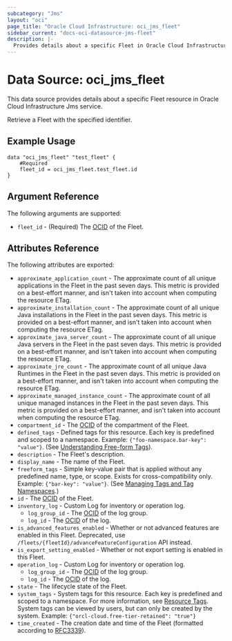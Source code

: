 ```yaml
---
subcategory: "Jms"
layout: "oci"
page_title: "Oracle Cloud Infrastructure: oci_jms_fleet"
sidebar_current: "docs-oci-datasource-jms-fleet"
description: |-
  Provides details about a specific Fleet in Oracle Cloud Infrastructure Jms service
---
```


# Data Source: oci_jms_fleet
This data source provides details about a specific Fleet resource in Oracle Cloud Infrastructure Jms service.

Retrieve a Fleet with the specified identifier.

## Example Usage

```hcl
data "oci_jms_fleet" "test_fleet" {
	#Required
	fleet_id = oci_jms_fleet.test_fleet.id
}
```

## Argument Reference

The following arguments are supported:

* `fleet_id` - (Required) The [OCID](https://docs.cloud.oracle.com/iaas/Content/General/Concepts/identifiers.htm) of the Fleet.


## Attributes Reference

The following attributes are exported:

* `approximate_application_count` - The approximate count of all unique applications in the Fleet in the past seven days. This metric is provided on a best-effort manner, and isn't taken into account when computing the resource ETag. 
* `approximate_installation_count` - The approximate count of all unique Java installations in the Fleet in the past seven days. This metric is provided on a best-effort manner, and isn't taken into account when computing the resource ETag. 
* `approximate_java_server_count` - The approximate count of all unique Java servers in the Fleet in the past seven days. This metric is provided on a best-effort manner, and isn't taken into account when computing the resource ETag. 
* `approximate_jre_count` - The approximate count of all unique Java Runtimes in the Fleet in the past seven days. This metric is provided on a best-effort manner, and isn't taken into account when computing the resource ETag. 
* `approximate_managed_instance_count` - The approximate count of all unique managed instances in the Fleet in the past seven days. This metric is provided on a best-effort manner, and isn't taken into account when computing the resource ETag. 
* `compartment_id` - The [OCID](https://docs.cloud.oracle.com/iaas/Content/General/Concepts/identifiers.htm) of the compartment of the Fleet. 
* `defined_tags` - Defined tags for this resource. Each key is predefined and scoped to a namespace. Example: `{"foo-namespace.bar-key": "value"}`. (See [Understanding Free-form Tags](https://docs.cloud.oracle.com/iaas/Content/Tagging/Tasks/managingtagsandtagnamespaces.htm)). 
* `description` - The Fleet's description.
* `display_name` - The name of the Fleet.
* `freeform_tags` - Simple key-value pair that is applied without any predefined name, type, or scope. Exists for cross-compatibility only. Example: `{"bar-key": "value"}`. (See [Managing Tags and Tag Namespaces](https://docs.cloud.oracle.com/iaas/Content/Tagging/Concepts/understandingfreeformtags.htm).) 
* `id` - The [OCID](https://docs.cloud.oracle.com/iaas/Content/General/Concepts/identifiers.htm) of the Fleet.
* `inventory_log` - Custom Log for inventory or operation log. 
	* `log_group_id` - The [OCID](https://docs.cloud.oracle.com/iaas/Content/General/Concepts/identifiers.htm) of the log group.
	* `log_id` - The [OCID](https://docs.cloud.oracle.com/iaas/Content/General/Concepts/identifiers.htm) of the log.
* `is_advanced_features_enabled` - Whether or not advanced features are enabled in this Fleet. Deprecated, use `/fleets/{fleetId}/advanceFeatureConfiguration` API instead. 
* `is_export_setting_enabled` - Whether or not export setting is enabled in this Fleet. 
* `operation_log` - Custom Log for inventory or operation log. 
	* `log_group_id` - The [OCID](https://docs.cloud.oracle.com/iaas/Content/General/Concepts/identifiers.htm) of the log group.
	* `log_id` - The [OCID](https://docs.cloud.oracle.com/iaas/Content/General/Concepts/identifiers.htm) of the log.
* `state` - The lifecycle state of the Fleet.
* `system_tags` - System tags for this resource. Each key is predefined and scoped to a namespace. For more information, see [Resource Tags](https://docs.cloud.oracle.com/iaas/Content/General/Concepts/resourcetags.htm). System tags can be viewed by users, but can only be created by the system.  Example: `{"orcl-cloud.free-tier-retained": "true"}` 
* `time_created` - The creation date and time of the Fleet (formatted according to [RFC3339](https://datatracker.ietf.org/doc/html/rfc3339)). 

